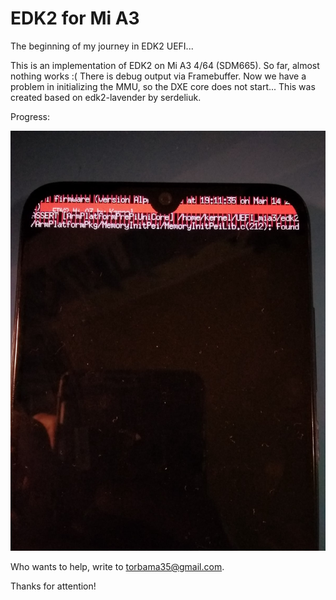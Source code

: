# EDK2 for Mi A3

The beginning of my journey in EDK2 UEFI...

This is an implementation of EDK2 on Mi A3 4/64 (SDM665). So far, almost nothing works :( There is debug output via Framebuffer. Now we have a problem in initializing the MMU, so the DXE core does not start... This was created based on edk2-lavender by serdeliuk.

Progress:

![](https://github.com/Kernel357/edk2-SDM665/raw/Mi-A3/CtEQIwcqbMA.jpg)

Who wants to help, write to torbama35@gmail.com.

Thanks for attention!
